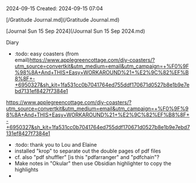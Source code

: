 2024-09-15
Created: 2024-09-15 07:04

[/Gratitude Journal.md](/Gratitude Journal.md)

[Journal Sun 15 Sep 2024](/Journal Sun 15 Sep 2024.md) 

Diary 
- :todo: easy coasters (from email)https://www.applegreencottage.com/diy-coasters/?utm_source=convertkit&utm_medium=email&utm_campaign=+%F0%9F%98%8A+And+THIS+Easy+WORKAROUND%21+%E2%9C%82%EF%B8%8F+-+6950327&sh_kit=1fa531cc0b7041764ed755ddf170671d0527b8e1b9e7ebd7131ef8427f7384e1

https://www.applegreencottage.com/diy-coasters/?utm_source=convertkit&utm_medium=email&utm_campaign=+%F0%9F%98%8A+And+THIS+Easy+WORKAROUND%21+%E2%9C%82%EF%B8%8F+-+6950327&sh_kit=1fa531cc0b7041764ed755ddf170671d0527b8e1b9e7ebd7131ef8427f7384e1

- :todo: thank you to Lou and Elaine
- installed "krop" to separate out the double pages of pdf files
- cf. also "pdf shuffler" [is this "pdfarranger" and "pdfchain"?
- Make notes in "Okular" then use Obsidian highlighter to copy the highlights
- 
